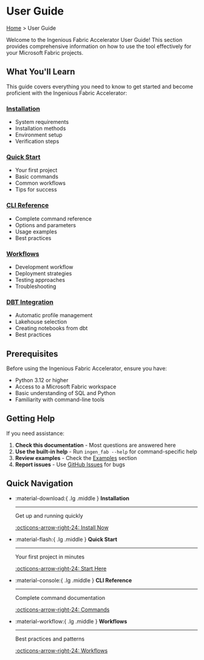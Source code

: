 # User Guide

[Home](../index.md) > User Guide

Welcome to the Ingenious Fabric Accelerator User Guide! This section provides comprehensive information on how to use the tool effectively for your Microsoft Fabric projects.

## What You'll Learn

This guide covers everything you need to know to get started and become proficient with the Ingenious Fabric Accelerator:

### [Installation](installation.md)
- System requirements
- Installation methods
- Environment setup
- Verification steps

### [Quick Start](quick_start.md)
- Your first project
- Basic commands
- Common workflows
- Tips for success

### [CLI Reference](cli_reference.md)
- Complete command reference
- Options and parameters
- Usage examples
- Best practices

### [Workflows](workflows.md)
- Development workflow
- Deployment strategies
- Testing approaches
- Troubleshooting

### [DBT Integration](dbt_integration.md)
- Automatic profile management
- Lakehouse selection
- Creating notebooks from dbt
- Best practices

## Prerequisites

Before using the Ingenious Fabric Accelerator, ensure you have:

- Python 3.12 or higher
- Access to a Microsoft Fabric workspace
- Basic understanding of SQL and Python
- Familiarity with command-line tools

## Getting Help

If you need assistance:

1. **Check this documentation** - Most questions are answered here
2. **Use the built-in help** - Run `ingen_fab --help` for command-specific help
3. **Review examples** - Check the [Examples](../examples/index.md) section
4. **Report issues** - Use [GitHub Issues](https://github.com/your-org/ingen_fab/issues) for bugs

## Quick Navigation

<div class="grid cards" markdown>

-   :material-download:{ .lg .middle } **Installation**

    ---

    Get up and running quickly

    [:octicons-arrow-right-24: Install Now](installation.md)

-   :material-flash:{ .lg .middle } **Quick Start**

    ---

    Your first project in minutes

    [:octicons-arrow-right-24: Start Here](quick_start.md)

-   :material-console:{ .lg .middle } **CLI Reference**

    ---

    Complete command documentation

    [:octicons-arrow-right-24: Commands](cli_reference.md)

-   :material-workflow:{ .lg .middle } **Workflows**

    ---

    Best practices and patterns

    [:octicons-arrow-right-24: Workflows](workflows.md)

</div>
